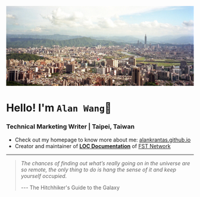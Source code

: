 
![profile](profile.jpg)

# Hello! I'm `Alan Wang`👋

<h3>Technical Marketing Writer | Taipei, Taiwan</h3>

* Check out my homepage to know more about me: [alankrantas.github.io](https://alankrantas.github.io/)
* Creator and maintainer of [**LOC Documentation**](https://documentation.loc.fst.network/) of [FST Network](https://www.fst.network/)

---

> *The chances of finding out what’s really going on in the universe are so remote, the only thing to do is hang the sense of it and keep yourself occupied.*
> 
> --- The Hitchhiker's Guide to the Galaxy
